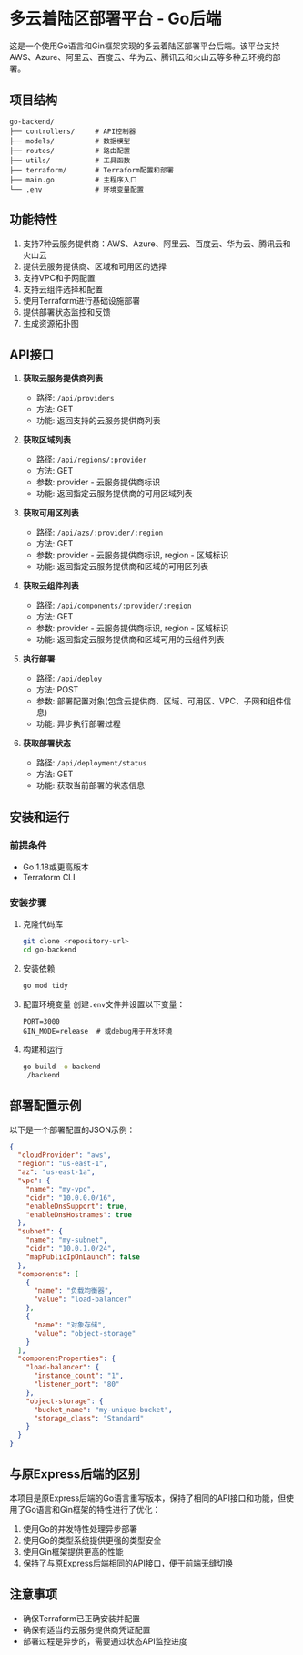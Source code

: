 # 多云着陆区部署平台 - Go后端

这是一个使用Go语言和Gin框架实现的多云着陆区部署平台后端。该平台支持AWS、Azure、阿里云、百度云、华为云、腾讯云和火山云等多种云环境的部署。

## 项目结构

```
go-backend/
├── controllers/     # API控制器
├── models/          # 数据模型
├── routes/          # 路由配置
├── utils/           # 工具函数
├── terraform/       # Terraform配置和部署
├── main.go          # 主程序入口
└── .env             # 环境变量配置
```

## 功能特性

1. 支持7种云服务提供商：AWS、Azure、阿里云、百度云、华为云、腾讯云和火山云
2. 提供云服务提供商、区域和可用区的选择
3. 支持VPC和子网配置
4. 支持云组件选择和配置
5. 使用Terraform进行基础设施部署
6. 提供部署状态监控和反馈
7. 生成资源拓扑图

## API接口

1. **获取云服务提供商列表**
   - 路径: `/api/providers`
   - 方法: GET
   - 功能: 返回支持的云服务提供商列表

2. **获取区域列表**
   - 路径: `/api/regions/:provider`
   - 方法: GET
   - 参数: provider - 云服务提供商标识
   - 功能: 返回指定云服务提供商的可用区域列表

3. **获取可用区列表**
   - 路径: `/api/azs/:provider/:region`
   - 方法: GET
   - 参数: provider - 云服务提供商标识, region - 区域标识
   - 功能: 返回指定云服务提供商和区域的可用区列表

4. **获取云组件列表**
   - 路径: `/api/components/:provider/:region`
   - 方法: GET
   - 参数: provider - 云服务提供商标识, region - 区域标识
   - 功能: 返回指定云服务提供商和区域可用的云组件列表

5. **执行部署**
   - 路径: `/api/deploy`
   - 方法: POST
   - 参数: 部署配置对象(包含云提供商、区域、可用区、VPC、子网和组件信息)
   - 功能: 异步执行部署过程

6. **获取部署状态**
   - 路径: `/api/deployment/status`
   - 方法: GET
   - 功能: 获取当前部署的状态信息

## 安装和运行

### 前提条件

- Go 1.18或更高版本
- Terraform CLI

### 安装步骤

1. 克隆代码库
   ```bash
   git clone <repository-url>
   cd go-backend
   ```

2. 安装依赖
   ```bash
   go mod tidy
   ```

3. 配置环境变量
   创建`.env`文件并设置以下变量：
   ```
   PORT=3000
   GIN_MODE=release  # 或debug用于开发环境
   ```

4. 构建和运行
   ```bash
   go build -o backend
   ./backend
   ```

## 部署配置示例

以下是一个部署配置的JSON示例：

```json
{
  "cloudProvider": "aws",
  "region": "us-east-1",
  "az": "us-east-1a",
  "vpc": {
    "name": "my-vpc",
    "cidr": "10.0.0.0/16",
    "enableDnsSupport": true,
    "enableDnsHostnames": true
  },
  "subnet": {
    "name": "my-subnet",
    "cidr": "10.0.1.0/24",
    "mapPublicIpOnLaunch": false
  },
  "components": [
    {
      "name": "负载均衡器",
      "value": "load-balancer"
    },
    {
      "name": "对象存储",
      "value": "object-storage"
    }
  ],
  "componentProperties": {
    "load-balancer": {
      "instance_count": "1",
      "listener_port": "80"
    },
    "object-storage": {
      "bucket_name": "my-unique-bucket",
      "storage_class": "Standard"
    }
  }
}
```

## 与原Express后端的区别

本项目是原Express后端的Go语言重写版本，保持了相同的API接口和功能，但使用了Go语言和Gin框架的特性进行了优化：

1. 使用Go的并发特性处理异步部署
2. 使用Go的类型系统提供更强的类型安全
3. 使用Gin框架提供更高的性能
4. 保持了与原Express后端相同的API接口，便于前端无缝切换

## 注意事项

- 确保Terraform已正确安装并配置
- 确保有适当的云服务提供商凭证配置
- 部署过程是异步的，需要通过状态API监控进度
